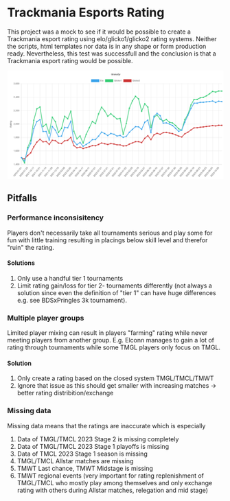 # Trackmania Esports Rating

This project was a mock to see if it would be possible to create a Trackmania esport rating using elo/glicko1/glicko2 rating systems. Neither the scripts, html templates nor data is in any shape or form production ready. Nevertheless, this test was successfull and the conclusion is that a Trackmania esport rating would be possible.

![example rating](img/image.png)

## Pitfalls

### Performance inconsisitency

Players don't necessarily take all tournaments serious and play some for fun with little training resulting in placings below skill level and therefor "ruin" the rating. 

#### Solutions

1. Only use a handful tier 1 tournaments
2. Limit rating gain/loss for tier 2- tournaments differently (not always a solution since even the definition of "tier 1" can have huge differences e.g. see BDSxPringles 3k tournament).

### Multiple player groups

Limited player mixing can result in players "farming" rating while never meeting players from another group. E.g. Elconn manages to gain a lot of rating through tournaments while some TMGL players only focus on TMGL.

#### Solution

1. Only create a rating based on the closed system TMGL/TMCL/TMWT
2. Ignore that issue as this should get smaller with increasing matches -> better rating distribition/exchange

### Missing data

Missing data means that the ratings are inaccurate which is especially 

1. Data of TMGL/TMCL 2023 Stage 2 is missing completely
2. Data of TMGL/TMCL 2023 Stage 1 playoffs is missing
3. Data of TMCL 2023 Stage 1 season is missing
4. TMGL/TMCL Allstar matches are missing
5. TMWT Last chance, TMWT Midstage is missing
6. TMWT regional events (very important for rating replenishment of TMGL/TMCL who mostly play among themselves and only exchange rating with others during Allstar matches, relegation and mid stage)
